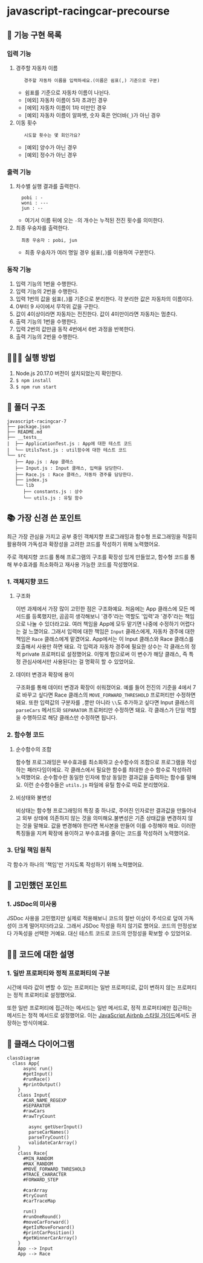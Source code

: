 # javascript-racingcar-precourse

## 🔨 기능 구현 목록

### 입력 기능

1. 경주할 자동차 이름
   ```
      경주할 자동차 이름을 입력하세요.(이름은 쉼표(,) 기준으로 구분)
   ```
   - 쉼표를 기준으로 자동차 이름이 나뉜다.
   - [에외] 자동차 이름이 5자 초과인 경우
   - [에외] 자동차 이름이 1자 미만인 경우
   - [예외] 자동차 이름이 알파벳, 숫자 혹은 언더바(`_`)가 아닌 경우
2. 이동 횟수
   ```
      시도할 횟수는 몇 회인가요?
   ```
   - [예외] 양수가 아닌 경우
   - [예외] 정수가 아닌 경우

### 출력 기능

1. 차수별 실행 결과를 출력한다.
   ```
     pobi : -
     woni : ---
     jun : --
   ```
   - 여기서 이름 뒤에 오는 `-`의 개수는 누적된 전진 횟수를 의미한다.
2. 최종 우숭자를 출력한다.
   ```
     최종 우숭자 : pobi, jun
   ```
   - 최종 우숭자가 여러 명일 경우 쉼표(`,`)를 이용하여 구분한다.

### 동작 기능

1. 입력 기능의 1번을 수행한다.
2. 입력 기능의 2번을 수행한다.
3. 입력 1번의 값을 쉼표(`,`)를 기준으로 분리한다. 각 분리한 값은 자동차의 이름이다.
4. 0부터 9 사이에서 무작위 값을 구한다.
5. 값이 4이상이라면 자동차는 전진한다. 값이 4미만이라면 자동차는 멈춘다.
6. 출력 기능의 1번을 수행한다.
7. 입력 2번의 값만큼 동작 4번에서 6번 과정을 반복한다.
8. 출력 기능의 2번을 수행한다.

## 🧑🏻‍💻 실행 방법

1. Node.js 20.17.0 버전이 설치되었는지 확인한다.
2. `$ npm install`
3. `$ npm run start`

## 📂 폴더 구조

```
javascript-racingcar-7
├── package.json
├── README.md
├── __tests__
|  ├── ApplicationTest.js : App에 대한 테스트 코드
|  └── UtilsTest.js : util함수에 대한 테스트 코드
└── src
   ├── App.js : App 클래스
   ├── Input.js : Input 클래스, 입력을 담당한다.
   ├── Race.js : Race 클래스, 자동차 경주를 담당한다.
   ├── index.js
   └── lib
      ├── constants.js : 상수
      └── utils.js : 유틸 함수
```

## 📚 가장 신경 쓴 포인트

최근 가장 관심을 가지고 공부 중인 객체지향 프로그래밍과 함수형 프로그래밍을 적절히 활용하여 가독성과 확장성을 고려한 코드를 작성하기 위해 노력했어요.

주로 객체지향 코드를 통해 프로그램의 구조를 확장성 있게 만들었고, 함수형 코드를 통해 부수효과를 최소화하고 재사용 가능한 코드를 작성했어요.

### 1. 객체지향 코드

1. 구조화

   이번 과제에서 가장 많이 고민한 점은 구조화예요. 처음에는 App 클래스에 모든 메서드를 등록했지만, 곰곰히 생각해보니 '경주'라는 역할도 '입력'과 '경주'라는 책임으로 나눌 수 있더라고요. 여러 책임을 App에 모두 맡기면 나중에 수정하기 어렵다는 걸 느꼈어요. 그래서 입력에 대한 책임은 `Input` 클래스에게, 자동차 경주에 대한 책임은 `Race` 클래스에게 맡겼어요. App에서는 이 Input 클래스와 Race 클래스를 호출해서 사용만 하면 돼요. 각 입력과 자동차 경주에 필요한 상수는 각 클래스의 정적 private 프로퍼티로 설정했어요. 이렇게 함으로써 이 변수가 해당 클래스, 즉 특정 관심사에서만 사용된다는 걸 명확히 할 수 있었어요.

2. 데이터 변경과 확장에 용이

   구조화를 통해 데이터 변경과 확장이 쉬워졌어요. 예를 들어 전진의 기준을 4에서 7로 바꾸고 싶다면 Race 클래스의 `MOVE_FORWARD_THRESHOLD` 프로퍼티만 수정하면 돼요. 또한 입력값의 구분자를 `,`뿐만 아니라 `\\`도 추가하고 싶다면 Input 클래스의 `parseCars` 메서드와 `SEPARATOR` 프로퍼티만 수정하면 돼요. 각 클래스가 단일 역할을 수행하므로 해당 클래스만 수정하면 됩니다.

### 2. 함수형 코드

1. 순수함수의 조합

   함수형 프로그래밍은 부수효과를 최소화하고 순수함수의 조합으로 프로그램을 작성하는 패러다임이에요. 각 클래스에서 필요한 함수를 최대한 순수 함수로 작성하려 노력했어요. 순수함수란 동일한 인자에 항상 동일한 결과값을 출력하는 함수를 말해요. 이런 순수함수들은 `utils.js` 파일에 유틸 함수로 따로 분리했어요.

2. 비상태와 불변성

   비상태는 함수형 프로그래밍의 특징 중 하나로, 주어진 인자로만 결과값을 만들어내고 외부 상태에 의존하지 않는 것을 의미해요.불변성은 기존 상태값을 변경하지 않는 것을 말해요. 값을 변경해야 한다면 복사본을 만들어 이를 수정해야 해요. 이러한 특징들을 지켜 확장에 용이하고 부수효과를 줄이는 코드를 작성하려 노력했어요.

### 3. 단일 책임 원칙

각 함수가 하나의 '책임'만 가지도록 작성하기 위해 노력했어요.

## 🤔 고민했던 포인트

### 1. JSDoc의 미사용

JSDoc 사용을 고민했지만 실제로 적용해보니 코드의 절반 이상이 주석으로 덮여 가독성이 크게 떨어지더라고요. 그래서 JSDoc 작성을 하지 않기로 했어요. 코드의 안정성보다 가독성을 선택한 거예요. 대신 테스트 코드로 코드의 안정성을 확보할 수 있었어요.

## 🧑‍🏫 코드에 대한 설명

### 1. 일반 프로퍼티와 정적 프로퍼티의 구분

시간에 따라 값이 변할 수 있는 프로퍼티는 일반 프로퍼티로, 값이 변하지 않는 프로퍼티는 정적 프로퍼티로 설정했어요.

또한 일반 프로퍼티에 접근하는 메서드는 일반 메서드로, 정적 프로퍼티에만 접근하는 메서드는 정적 메서드로 설정했어요. 이는 [JavaScript Airbnb 스타일 가이드](https://github.com/airbnb/javascript?tab=readme-ov-file#classes--methods-use-this)에서도 권장하는 방식이에요.

## 🧩 클래스 다이어그램

```mermaid
classDiagram
  class App{
	  async run()
	  #getInput()
	  #runRace()
	  #printOutput()
	}
	class Input{
      #CAR_NAME_REGEXP
      #SEPARATOR
      #rawCars
      #rawTryCount

		async getUserInput()
		parseCarNames()
		parseTryCount()
		validateCarArray()
	}
	class Race{
	  #MIN_RANDOM
	  #MAX_RANDOM
	  #MOVE_FORWARD_THRESHOLD
	  #TRACE_CHARACTER
	  #FORWARD_STEP

	  #carArray
	  #tryCount
	  #carTraceMap

	  run()
	  #runOneRound()
	  #moveCarForward()
	  #getIsMoveForward()
	  #printCarPosition()
	  #getWinnerCarArray()
	}
	App --> Input
	App --> Race
```
